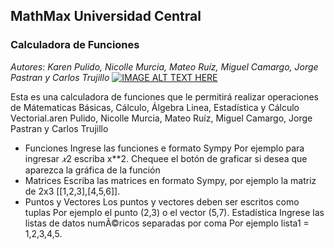 ## MathMax Universidad Central
### Calculadora de Funciones
*Autores*: _Karen Pulido, Nicolle Murcia, Mateo Ruíz, Miguel Camargo, Jorge Pastran y Carlos Trujillo_
[![IMAGE ALT TEXT HERE](https://img.youtube.com/vi/NXELb4ACFAg/0.jpg)](https://www.youtube.com/watch?v=NXELb4ACFAg)

Esta es una calculadora de funciones que le permitirá realizar operaciones de Mátematicas Básicas, Cálculo, Álgebra Linea,  Estadística y Cálculo Vectorial.aren Pulido, Nicolle Murcia, Mateo Ruíz, Miguel Camargo, Jorge Pastran y Carlos Trujillo

- Funciones
  Ingrese las funciones e formato Sympy
  Por ejemplo para ingresar
  $𝑥2$
  escriba x**2.
  Chequee el botón de graficar si desea que aparezca la gráfica de la función
- Matrices
  Escriba las matrices en formato Sympy, por ejemplo la matriz de 2x3
  [[1,2,3],[4,5,6]].
- Puntos y Vectores
  Los puntos y vectores deben ser escritos como tuplas
  Por ejemplo el punto (2,3) o el vector (5,7).
  Estadística
  Ingrese las listas de datos numÃ©ricos separadas por coma
 Por ejemplo lista1 = 1,2,3,4,5.
